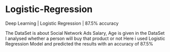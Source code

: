 # Logistic-Regression
Deep Learning | Logistic Regression | 87.5% accuracy

The DataSet is about Social Network Ads
Salary, Age is given in the DataSet
I analysed whether a person will buy that product or not 
Here i used Logistic Regression Model and predicted the results with an accuracy of 87.5%
